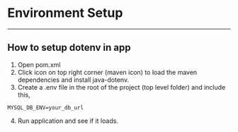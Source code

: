 # Environment Setup
___
## How to setup dotenv in app

1. Open pom.xml
2. Click icon on top right corner (maven icon) to load the maven dependencies and install java-dotenv.
3. Create a .env file in the root of the project (top level folder) and include this,
```
MYSQL_DB_ENV=your_db_url
```
4. Run application and see if it loads.
